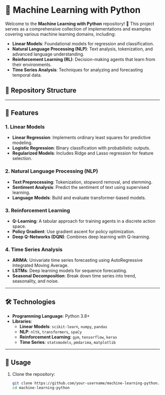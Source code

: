 # 🧠 Machine Learning with Python

Welcome to the **Machine Learning with Python** repository! 🎉 This project serves as a comprehensive collection of implementations and examples covering various machine learning domains, including:

- **Linear Models**: Foundational models for regression and classification.
- **Natural Language Processing (NLP)**: Text analysis, tokenization, and advanced language understanding.
- **Reinforcement Learning (RL)**: Decision-making agents that learn from their environments.
- **Time Series Analysis**: Techniques for analyzing and forecasting temporal data.

## 📂 Repository Structure


---

## 🚀 Features

### 1. **Linear Models**
- **Linear Regression**: Implements ordinary least squares for predictive modeling.
- **Logistic Regression**: Binary classification with probabilistic outputs.
- **Regularized Models**: Includes Ridge and Lasso regression for feature selection.

### 2. **Natural Language Processing (NLP)**
- **Text Preprocessing**: Tokenization, stopword removal, and stemming.
- **Sentiment Analysis**: Predict the sentiment of text using supervised learning.
- **Language Models**: Build and evaluate transformer-based models.

### 3. **Reinforcement Learning**
- **Q-Learning**: A tabular approach for training agents in a discrete action space.
- **Policy Gradient**: Use gradient ascent for policy optimization.
- **Deep Q-Networks (DQN)**: Combines deep learning with Q-learning.

### 4. **Time Series Analysis**
- **ARIMA**: Univariate time series forecasting using AutoRegressive Integrated Moving Average.
- **LSTMs**: Deep learning models for sequence forecasting.
- **Seasonal Decomposition**: Break down time series into trend, seasonality, and noise.

---

## 🛠️ Technologies

- **Programming Language**: Python 3.8+
- **Libraries**:
  - **Linear Models**: `scikit-learn`, `numpy`, `pandas`
  - **NLP**: `nltk`, `transformers`, `spaCy`
  - **Reinforcement Learning**: `gym`, `tensorflow`, `keras`
  - **Time Series**: `statsmodels`, `pmdarima`, `matplotlib`

---

## 📖 Usage

1. Clone the repository:
   ```bash
   git clone https://github.com/your-username/machine-learning-python.git
   cd machine-learning-python

